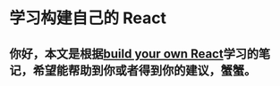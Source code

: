 # 学习构建自己的 React

## 你好，本文是根据[build your own React](https://pomb.us/build-your-own-react/)学习的笔记，希望能帮助到你或者得到你的建议，蟹蟹。
